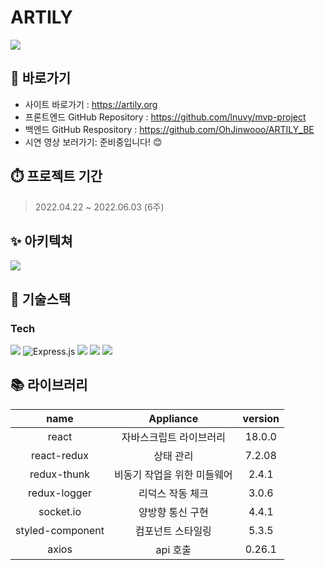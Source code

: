# ARTILY
<a href="https://artily.org" height="3px" width="6px" target="_blank">
<img src="https://s3.us-west-2.amazonaws.com/secure.notion-static.com/b0d65962-b67d-4075-8d6d-5f98f5f72db1/%EC%84%9C%EB%B9%84%EC%8A%A4_%EB%A1%9C%EA%B3%A0.png?X-Amz-Algorithm=AWS4-HMAC-SHA256&X-Amz-Content-Sha256=UNSIGNED-PAYLOAD&X-Amz-Credential=AKIAT73L2G45EIPT3X45%2F20220530%2Fus-west-2%2Fs3%2Faws4_request&X-Amz-Date=20220530T090012Z&X-Amz-Expires=86400&X-Amz-Signature=d847ad04943f367ff7402bee7365949d3a4f4a2d30ea47caef685c3b85e62c3b&X-Amz-SignedHeaders=host&response-content-disposition=filename%20%3D%22%25EC%2584%259C%25EB%25B9%2584%25EC%258A%25A4%2520%25EB%25A1%259C%25EA%25B3%25A0.PNG.png%22&x-id=GetObject" >
</a>


## :pushpin: 바로가기
- 사이트 바로가기 : https://artily.org
- 프론트엔드 GitHub Repository : https://github.com/lnuvy/mvp-project
- 백엔드 GitHub Respository : https://github.com/OhJinwooo/ARTILY_BE
- 시연 영상 보러가기: 준비중입니다! :blush:

## :stopwatch: 프로젝트 기간
> 2022.04.22 ~ 2022.06.03 (6주)

## :sparkles: 아키텍쳐

<a><img src="https://s3.us-west-2.amazonaws.com/secure.notion-static.com/8edd852a-a00d-4c35-9dd4-e54e0d3f8d24/%EC%84%9C%EB%B9%84%EC%8A%A4_%EC%95%84%ED%82%A4%ED%85%8D%EC%B3%90.png?X-Amz-Algorithm=AWS4-HMAC-SHA256&X-Amz-Content-Sha256=UNSIGNED-PAYLOAD&X-Amz-Credential=AKIAT73L2G45EIPT3X45%2F20220530%2Fus-west-2%2Fs3%2Faws4_request&X-Amz-Date=20220530T085822Z&X-Amz-Expires=86400&X-Amz-Signature=2722d0acac586c1750d43e72bf402b0cca4d33d41d48903acdab12fe7603be7c&X-Amz-SignedHeaders=host&response-content-disposition=filename%20%3D%22%25EC%2584%259C%25EB%25B9%2584%25EC%258A%25A4%2520%25EC%2595%2584%25ED%2582%25A4%25ED%2585%258D%25EC%25B3%2590.PNG.png%22&x-id=GetObject"><a/>

## :hammer: 기술스택
### **Tech**	
<p>
<img src="https://camo.githubusercontent.com/d7a20725f534274737c2e8ea95bd345a2f09c31f22910de188b3151aad65b45d/68747470733a2f2f696d672e736869656c64732e696f2f62616467652f72656163742d3631444146423f7374796c653d666f722d7468652d6261646765266c6f676f3d7265616374266c6f676f436f6c6f723d626c61636b">
<img alt="Express.js" src ="https://img.shields.io/badge/redux-000000.svg?&style=for-the-badge&logo=express&logoColor=white"/>
<img src="https://img.shields.io/badge/javascript-F7DF1E?style=for-the-badge&logo=javascript&logoColor=black">
<img src="https://img.shields.io/badge/passport-33D875?style=for-the-badge&logo=passport&logoColor=white">
<img src="https://img.shields.io/badge/socket.io-ffffff?style=for-the-badge&logo=socket.io&logoColor=black">
</p>

## :books: 라이브러리
| name                | Appliance               | version  |
| :-----------------: | :---------------------: | :------: |
| react               | 자바스크립트 라이브러리       |18.0.0|
| react-redux         | 상태 관리                 |7.2.08|
| redux-thunk         | 비동기 작업을 위한 미들웨어   |2.4.1|
| redux-logger        | 리덕스 작동 체크           |3.0.6|
| socket.io           | 양방향 통신 구현           |4.4.1|
| styled-component    | 컴포넌트 스타일링           |5.3.5|
| axios               | api 호출                 |0.26.1|

